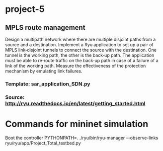 # project-5
## MPLS route management

Design a multipath network where there are multiple disjoint paths
from a source and a destination. Implement a Ryu application to set
up a pair of MPLS link‐disjoint tunnels to connect the source with
the destination. One tunnel is the working path, the other is the
back‐up path. The application must be able to re‐route traffic on
the back‐up path in case of a failure of a link of the working path.
Measure the effectiveness of the protection mechanism by
emulating link failures.

### Template: sar_application_SDN.py

### Source: http://ryu.readthedocs.io/en/latest/getting_started.html

# Commands for mininet simulation

Boot the controller PYTHONPATH=. ./ryu/bin/ryu-manager --observe-links ryu/ryu/app/Project_Total_testbed.py


